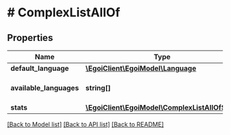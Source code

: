 # # ComplexListAllOf

## Properties

Name | Type | Description | Notes
------------ | ------------- | ------------- | -------------
**default_language** | [**\EgoiClient\EgoiModel\Language**](Language.md) |  | [optional]
**available_languages** | **string[]** | Array of available languages | [optional]
**stats** | [**\EgoiClient\EgoiModel\ComplexListAllOfStats**](ComplexListAllOfStats.md) |  | [optional]

[[Back to Model list]](../../README.md#models) [[Back to API list]](../../README.md#endpoints) [[Back to README]](../../README.md)
